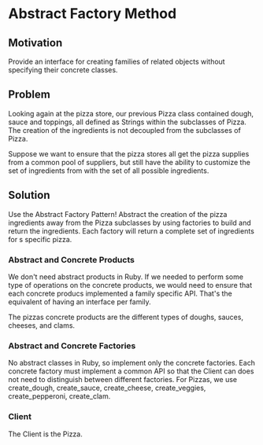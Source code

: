 # Abstract Factory Method

## Motivation

Provide an interface for creating families of related objects without specifying
their concrete classes.

## Problem

Looking again at the pizza store, our previous Pizza class contained dough,
sauce and toppings, all defined as Strings within the subclasses of Pizza.  The
creation of the ingredients is not decoupled from the subclasses of Pizza.

Suppose we want to ensure that the pizza stores all get the pizza supplies
from a common pool of suppliers, but still have the ability to customize the
set of ingredients from with the set of all possible ingredients.

## Solution

Use the Abstract Factory Pattern!  Abstract the creation of the pizza
ingredients away from the Pizza subclasses by using factories to build and
return the ingredients.  Each factory will return a complete set of ingredients
for s specific pizza.

### Abstract and Concrete Products

We don't need abstract products in Ruby.  If we needed to perform some type of
operations on the concrete products, we would need to ensure that each concrete
producs implemented a family specific API.  That's the equivalent of having an
interface per family.

The pizzas concrete products are the different types of doughs, sauces, cheeses,
and clams.

### Abstract and Concrete Factories

No abstract classes in Ruby, so implement only the concrete factories.  Each
concrete factory must implement a common API so that the Client can does not
need to distinguish between different factories.  For Pizzas, we use
create\_dough, create\_sauce, create\_cheese, create\_veggies,
create\_pepperoni, create\_clam.

### Client

The Client is the Pizza.
